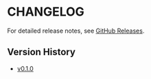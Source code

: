 # CHANGELOG

For detailed release notes, see [GitHub Releases](https://github.com/platima/loom-video-downloader-unlocked/releases).

## Version History

- [v0.1.0](https://github.com/platima/loom-video-downloader-unlocked/releases/tag/v0.1.0)

